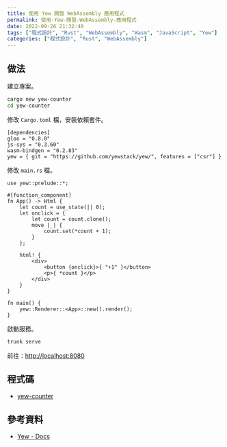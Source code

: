 ```yaml
---
title: 使用 Yew 開發 WebAssembly 應用程式
permalink: 使用-Yew-開發-WebAssembly-應用程式
date: 2022-09-26 21:32:40
tags: ["程式設計", "Rust", "WebAssembly", "Wasm", "JavaScript", "Yew"]
categories: ["程式設計", "Rust", "WebAssembly"]
---
```


## 做法

建立專案。

```BASH
cargo new yew-counter
cd yew-counter
```

修改 `Cargo.toml` 檔，安裝依賴套件。

```RS
[dependencies]
gloo = "0.8.0"
js-sys = "0.3.60"
wasm-bindgen = "0.2.83"
yew = { git = "https://github.com/yewstack/yew/", features = ["csr"] }
```

修改 `main.rs` 檔。

```RS
use yew::prelude::*;

#[function_component]
fn App() -> Html {
    let count = use_state(|| 0);
    let onclick = {
        let count = count.clone();
        move |_| {
            count.set(*count + 1);
        }
    };

    html! {
        <div>
            <button {onclick}>{ "+1" }</button>
            <p>{ *count }</p>
        </div>
    }
}

fn main() {
    yew::Renderer::<App>::new().render();
}
```

啟動服務。

```BASH
trunk serve
```

前往：<http://localhost:8080>

## 程式碼

- [yew-counter](https://github.com/memochou1993/yew-counter)

## 參考資料

- [Yew - Docs](https://yew.rs/docs/next/getting-started/build-a-sample-app)
